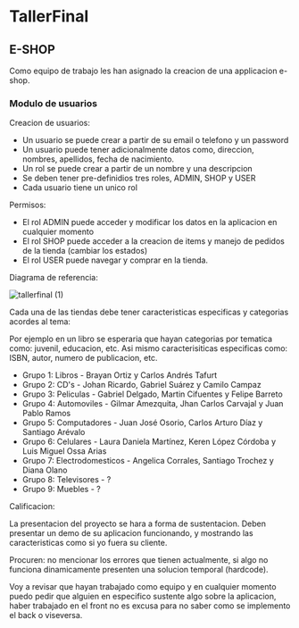 # TallerFinal

## E-SHOP

Como equipo de trabajo les han asignado la creacion de una applicacion e-shop.

### Modulo de usuarios

Creacion de usuarios:

- Un usuario se puede crear a partir de su email o telefono y un password
- Un usuario puede tener adicionalmente datos como, direccion, nombres, apellidos, fecha de nacimiento.
- Un rol se puede crear a partir de un nombre y una descripcion
- Se deben tener pre-definidios tres roles, ADMIN, SHOP y USER
- Cada usuario tiene un unico rol

Permisos:

- El rol ADMIN puede acceder y modificar los datos en la aplicacion en cualquier momento
- El rol SHOP puede acceder a la creacion de items y manejo de pedidos de la tienda (cambiar los estados)
- El rol USER puede navegar y comprar en la tienda.

Diagrama de referencia: 

![tallerfinal (1)](https://github.com/IcesiComputacionInternet/TallerFinal/assets/17294264/4e5ac1fc-ad9c-42b9-b026-402fb2284ecb)

Cada una de las tiendas debe tener caracteristicas especificas y categorias acordes al tema:

Por ejemplo en un libro se esperaria que hayan categorias por tematica como: juvenil, educacion, etc.
Asi mismo caracterisiticas especificas como: ISBN, autor, numero de publicacion, etc.

- Grupo 1: Libros - Brayan Ortiz y Carlos Andrés Tafurt
- Grupo 2: CD's - Johan Ricardo, Gabriel Suárez y Camilo Campaz
- Grupo 3: Peliculas - Gabriel Delgado, Martin Cifuentes y Felipe Barreto
- Grupo 4: Automoviles - Gilmar Amezquita, Jhan Carlos Carvajal y Juan Pablo Ramos
- Grupo 5: Computadores - Juan José Osorio, Carlos Arturo Díaz y Santiago Arévalo
- Grupo 6: Celulares - Laura Daniela Martínez, Keren López Córdoba y Luis Miguel Ossa Arias
- Grupo 7: Electrodomesticos - Angelica Corrales, Santiago Trochez y Diana Olano
- Grupo 8: Televisores - ?
- Grupo 9: Muebles - ?

Calificacion:

La presentacion del proyecto se hara a forma de sustentacion.
Deben presentar un demo de su aplicacion funcionando, y mostrando las caracteristicas como si yo fuera su cliente.

Procuren: no mencionar los errores que tienen actualmente, si algo no funciona dinamicamente presenten una solucion temporal (hardcode).

Voy a revisar que hayan trabajado como equipo y en cualquier momento puedo pedir que alguien en especifico sustente algo sobre la aplicacion, haber trabajado en el front no es excusa para no saber como se implemento el back o viseversa.


